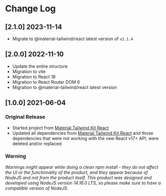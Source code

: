 # Change Log

## [2.1.0] 2023-11-14

- Migrate to @material-tailwind/react latest version of `v2.1.4`

## [2.0.0] 2022-11-10

- Update the entire structure
- Migration to vite
- Migration to React 18
- Migration to React Router DOM 6
- Migration to @material-tailwind/react latest version

## [1.0.0] 2021-06-04

### Original Release

- Started project from [Material Tailwind Kit React](https://www.creative-tim.com/product/material-tailwind-kit-react?ref=changelog-mtkr)
- Updated all dependencies from [Material Tailwind Kit React](https://www.creative-tim.com/product/material-tailwind-kit-react?ref=changelog-mtkr) and those dependencies that were not working with the new React v17+ API, were deleted and/or replaced

### Warning

_Warnings might appear while doing a clean npm install - they do not affect the UI or the functionality of the product, and they appear because of NodeJS and not from the product itself._
_This product was designed and developed using NodeJS version 14.16.0 LTS, so please make sure to have a compatible version of NodeJS._
